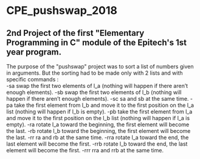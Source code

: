 # CPE_pushswap_2018

## 2nd Project of the first "Elementary Programming in C" module of the Epitech's 1st year program.

The purpose of the "pushswap" project was to sort a list of numbers given in arguments.
But the sorting had to be made only with 2 lists and with specific commands : </br>
-sa   swap the first two elements of l_a (nothing will happen if there aren’t enough elements).
-sb   swap the first two elements of l_b (nothing will happen if there aren’t enough elements).
-sc   sa and sb at the same time.
-pa   take the first element from l_b and move it to the first position on the l_a list (nothing will happen if l_b is empty).
-pb   take the first element from l_a and move it to the first position on the l_b list (nothing will happen if l_a is empty).
-ra   rotate l_a toward the beginning, the first element will become the last.
-rb   rotate l_b toward the beginning, the first element will become the last.
-rr   ra and rb at the same time.
-rra  rotate l_a toward the end, the last element will become the first.
-rrb  rotate l_b toward the end, the last element will become the first.
-rrr  rra and rrb at the same time.
